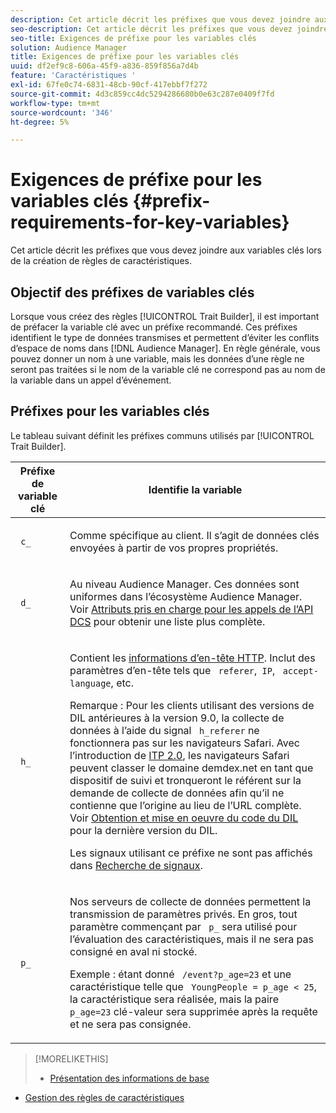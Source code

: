 ```yaml
---
description: Cet article décrit les préfixes que vous devez joindre aux variables clés lors de la création de règles de caractéristiques.
seo-description: Cet article décrit les préfixes que vous devez joindre aux variables clés lors de la création de règles de caractéristiques.
seo-title: Exigences de préfixe pour les variables clés
solution: Audience Manager
title: Exigences de préfixe pour les variables clés
uuid: df2ef9c8-606a-45f9-a836-859f856a7d4b
feature: 'Caractéristiques '
exl-id: 67fe0c74-6831-48cb-90cf-417ebbf7f272
source-git-commit: 4d3c859cc4dc5294286680b0e63c287e0409f7fd
workflow-type: tm+mt
source-wordcount: '346'
ht-degree: 5%

---
```


# Exigences de préfixe pour les variables clés {#prefix-requirements-for-key-variables}

Cet article décrit les préfixes que vous devez joindre aux variables clés lors de la création de règles de caractéristiques.

<!-- r_tb_variable_prefixes.xml -->

## Objectif des préfixes de variables clés

Lorsque vous créez des règles [!UICONTROL Trait Builder], il est important de préfacer la variable clé avec un préfixe recommandé. Ces préfixes identifient le type de données transmises et permettent d’éviter les conflits d’espace de noms dans [!DNL Audience Manager]. En règle générale, vous pouvez donner un nom à une variable, mais les données d’une règle ne seront pas traitées si le nom de la variable clé ne correspond pas au nom de la variable dans un appel d’événement.

## Préfixes pour les variables clés

Le tableau suivant définit les préfixes communs utilisés par [!UICONTROL Trait Builder].

<table id="table_CFEFA1DBDF904736B6EA2640B7AD26E5"> 
 <thead> 
  <tr> 
   <th colname="col1" class="entry"> Préfixe de variable clé </th> 
   <th colname="col2" class="entry"> Identifie la variable </th> 
  </tr>
 </thead>
 <tbody> 
  <tr> 
   <td colname="col1"><code> c_</code> </td> 
   <td colname="col2"> <p>Comme spécifique au client. Il s’agit de données clés envoyées à partir de vos propres propriétés. </p> </td> 
  </tr> 
  <tr> 
   <td colname="col1"><code> d_</code> </td> 
   <td colname="col2"> <p>Au niveau <span class="keyword"> Audience Manager</span>. Ces données sont uniformes dans l’écosystème <span class="keyword"> Audience Manager</span>. Voir <a href="../../api/dcs-intro/dcs-api-reference/dcs-keys.md"> Attributs pris en charge pour les appels de l’API DCS</a> pour obtenir une liste plus complète.</p> </td> 
  </tr>
  <tr> 
   <td colname="col1"><code> h_</code> </td> 
   <td colname="col2"> <p>Contient les <a href="https://en.wikipedia.org/wiki/List_of_HTTP_header_fields" scope="external" format="html"> informations d’en-tête HTTP</a>. Inclut des paramètres d’en-tête tels que <code> referer</code>,<code> IP</code>, <code> accept-language</code>, etc. </p> <p> <p>Remarque : Pour les clients utilisant des versions de DIL antérieures à la version 9.0, la collecte de données à l’aide du signal <code> h_referer</code> ne fonctionnera pas sur les navigateurs Safari. Avec l’introduction de <a href="https://webkit.org/blog/8311/intelligent-tracking-prevention-2-0/" format="https" scope="external"> ITP 2.0</a>, les navigateurs Safari peuvent classer le domaine demdex.net en tant que dispositif de suivi et tronqueront le référent sur la demande de collecte de données afin qu’il ne contienne que l’origine au lieu de l’URL complète. Voir <a href="../../dil/dil-overview.md#get-implement-dil-code">Obtention et mise en oeuvre du code du DIL</a> pour la dernière version du DIL.<p>Les signaux utilisant ce préfixe ne sont pas affichés dans <a href="../data-explorer/data-explorer-signals-search/data-explorer-signals-search.md">Recherche de signaux</a>.</p></p> </p> </td> 
  </tr> 
  <tr> 
   <td colname="col1"><code> p_</code> </td> 
   <td colname="col2"> <p>Nos <span class="wintitle"> serveurs de collecte de données</span> permettent la transmission de paramètres privés. En gros, tout paramètre commençant par <code> p_</code> sera utilisé pour l’évaluation des caractéristiques, mais il ne sera pas consigné en aval ni stocké. </p> <p>Exemple : étant donné <code> /event?p_age=23</code> et une caractéristique telle que <code> YoungPeople = p_age &lt; 25</code>, la caractéristique sera réalisée, mais la paire <code> p_age=23</code> clé-valeur sera supprimée après la requête et ne sera pas consignée. </p> </td> 
  </tr> 
 </tbody> 
</table>

>[!MORELIKETHIS]
>
>* [Présentation des informations de base](../../features/traits/create-onboarded-rule-based-traits.md)
* [Gestion des règles de caractéristiques](../../features/traits/manage-trait-rules.md#managing-trait-rules)

